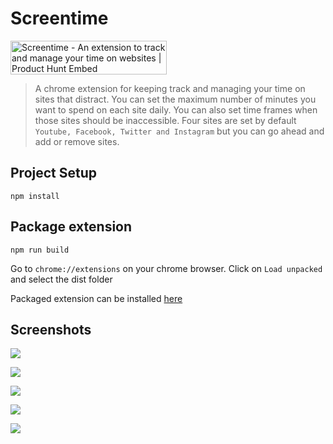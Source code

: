 # Screentime

<a href="https://www.producthunt.com/posts/screentime-2?utm_source=badge-featured&utm_medium=badge&utm_souce=badge-screentime-2" target="_blank"><img src="https://api.producthunt.com/widgets/embed-image/v1/featured.svg?post_id=163138&theme=light" alt="Screentime - An extension to track and manage your time on websites | Product Hunt Embed" style="width: 250px; height: 54px;" width="250px" height="54px" /></a>

> A chrome extension for keeping track and managing your time on sites that distract. You can set the maximum number of minutes you want to spend on each site daily. You can also set time frames when those sites should be inaccessible. Four sites are set by default `Youtube, Facebook, Twitter and Instagram` but you can go ahead and add or remove sites.

## Project Setup
```
npm install
```

## Package extension
```
npm run build
```
Go to `chrome://extensions` on your chrome browser. Click on `Load unpacked` and select the dist folder

Packaged extension can be installed [here](https://chrome.google.com/webstore/detail/screentime/ofmanejijbcohgebmdfacglmhemiifca)

## Screenshots
![](https://i.ibb.co/ZzVCnMy/Screenshot-2021-10-06-at-23-40-46.png)

![](https://i.ibb.co/SxzVhKn/01.png)

![](https://i.ibb.co/CKWX6sp/03.png)

![](https://i.ibb.co/sRKZcmZ/03.png)

![](https://i.ibb.co/myMRTyJ/Screenshot-2021-10-06-at-23-49-39.png)
